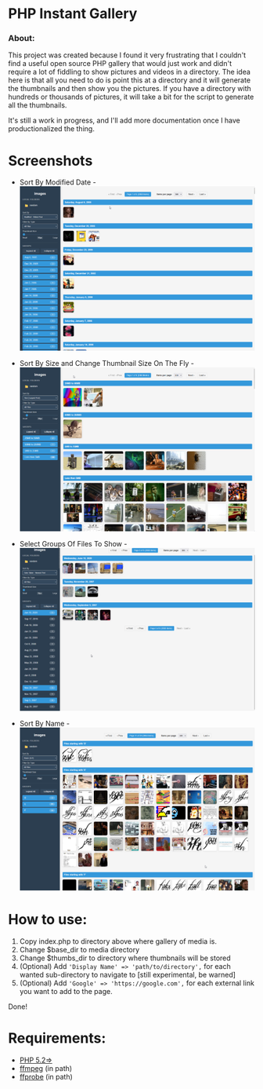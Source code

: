 # PHP Instant Gallery

### About:
This project was created because I found it very frustrating that I couldn't find a useful open source PHP gallery that would just work and didn't require a lot of fiddling to show pictures and videos in a directory.
The idea here is that all you need to do is point this at a directory and it will generate the thumbnails and then show you the pictures.  If you have a directory with hundreds or thousands of pictures, it will take a bit for the script to generate all the thumbnails.

It's still a work in progress, and I'll add more documentation once I have productionalized the thing.

# Screenshots

- Sort By Modified Date - ![Sort By Modified Date](https://github.com/bcrosser/php-instant-gallery/blob/master/screenshots/instant-gallery-1.png)

- Sort By Size and Change Thumbnail Size On The Fly - ![Sort By Size and Change Thumbnail Size On The Fly](https://github.com/bcrosser/php-instant-gallery/blob/master/screenshots/instant-gallery-2.png)

- Select Groups Of Files To Show - ![Select Groups Of Files To Show](https://github.com/bcrosser/php-instant-gallery/blob/master/screenshots/instant-gallery-3.png)

- Sort By Name - ![Sort By Name](https://github.com/bcrosser/php-instant-gallery/blob/master/screenshots/instant-gallery-4.png)

# How to use:
1. Copy index.php to directory above where gallery of media is.
2. Change $base_dir to media directory
3. Change $thumbs_dir to directory where thumbnails will be stored
4. (Optional) Add `'Display Name' => 'path/to/directory',` for each wanted sub-directory to navigate to [still experimental, be warned]
5. (Optional) Add `'Google' => 'https://google.com',` for each external link you want to add to the page.

Done!

# Requirements:
* [PHP 5.2=>](https://www.php.net/)
* [ffmpeg](https://ffmpeg.org/) (in path)
* [ffprobe](https://ffmpeg.org/ffprobe.html) (in path)
